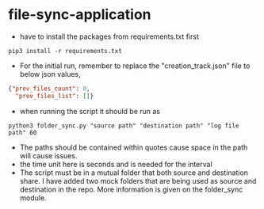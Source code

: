 # file-sync-application

- have to install the packages from requirements.txt first
```commandline
pip3 install -r requirements.txt
```

- For the initial run, remember to replace the "creation_track.json" file to below json values,

```json
{"prev_files_count": 0, 
  "prev_files_list": []}
```

- when running the script it should be run as
```commandline
python3 folder_sync.py "source path" "destination path" "log file path" 60
```
- The paths should be contained within quotes cause space in the path will cause issues.
- the time unit here is seconds and is needed for the interval
- The script must be in a mutual folder that both source and destination share. I have added two mock folders that are being used as source and destination in the repo. More information is given on the folder_sync module.
